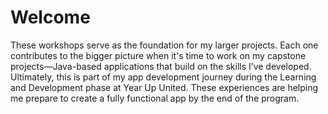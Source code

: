 # Welcome 
These workshops serve as the foundation for my larger projects. Each one contributes to the bigger picture when it's time to work on my capstone projects—Java-based applications that build on the skills I’ve developed. Ultimately, this is part of my app development journey during the Learning and Development phase at Year Up United. These experiences are helping me prepare to create a fully functional app by the end of the program.
